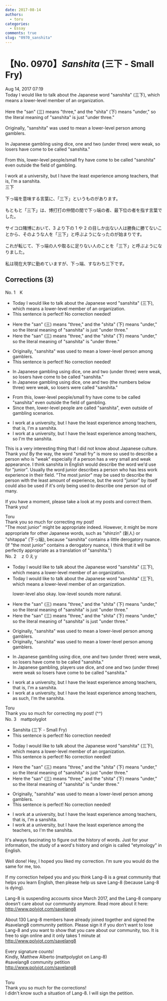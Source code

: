 ```yaml
---
date: 2017-08-14
authors:
  - toru
categories:
  - Essay
comments: true
slug: "0970_sanshita"
---
```


# 【No. 0970】<strong><em>Sanshita</em></strong> (三下 - Small Fry)
<div class="date">Aug 14, 2017 07:19</div>
<div id="post"><div id="body_show_ori">
Today I would like to talk about the Japanese word "sanshita" (三下), which means a lower-level member of an organization.<br/><br/>Here the "san" (三) means "three," and the "shita" (下) means "under," so the literal meaning of "sanshita" is just "under three."<br/><br/>Originally, "sanshita" was used to mean a lower-level person among gamblers.<br/><br/>In Japanese gambling using dice, one and two (under three) were weak, so losers have come to be called "sanshita."<br/><br/>From this, lower-level people/small fry have come to be called "sanshita" even outside the field of gambling.<br/><br/>I work at a university, but I have the least experience among teachers, that is, I'm a sanshita.
</div></div>

<!-- more -->

<div id="post_ja"><div id="body_show_mo">
三下<br/><br/>下っ端を意味する言葉に、「三下」というものがあります。<br/><br/>もともと「三下」は、博打打の仲間の間で下っ端の者、最下位の者を指す言葉でした。<br/><br/>サイコロ賭博において、3 より下の 1 や 2 の目しか出ない人は勝負に勝てないことから、そのような人を「三下」と呼ぶようになったのが始まりです。<br/><br/>これが転じて、下っ端の人や取るに足りない人のことを「三下」と呼ぶようになりました。<br/><br/>私は現在大学に勤めていますが、下っ端、すなわち三下です。
</div></div>

## Corrections (3)
<div id="block"><div class="first_name"> No. 1　<span class="just_name">K</span></div><div id="block2">
<ul class="correction_field">
<li class="incorrect">Today I would like to talk about the Japanese word "sanshita" (三下), which means a lower-level member of an organization.</li>
<li class="corrected perfect">This sentence is perfect! No correction needed!</li>
</ul>
<ul class="correction_field">
<li class="incorrect">Here the "san" (三) means "three," and the "shita" (下) means "under," so the literal meaning of "sanshita" is just "under three."</li>
<li class="corrected correct">
Here the "san" (三) means "three," and the "shita" (下) means "under," so the literal meaning of "sanshita" is "under three."
</li>
</ul>
<ul class="correction_field">
<li class="incorrect">Originally, "sanshita" was used to mean a lower-level person among gamblers.</li>
<li class="corrected perfect">This sentence is perfect! No correction needed!</li>
</ul>
<ul class="correction_field">
<li class="incorrect">In Japanese gambling using dice, one and two (under three) were weak, so losers have come to be called "sanshita."</li>
<li class="corrected correct">
In Japanese gambling using dice, one and two (the numbers below three) were weak, so losers were called "sanshita."
</li>
</ul>
<ul class="correction_field">
<li class="incorrect">From this, lower-level people/small fry have come to be called "sanshita" even outside the field of gambling.</li>
<li class="corrected correct">
Since then, lower-level people are called "sanshita", even outside of gambling scenarios.
</li>
</ul>
<ul class="correction_field">
<li class="incorrect">I work at a university, but I have the least experience among teachers, that is, I'm a sanshita.</li>
<li class="corrected correct">
I work at a university, but I have the least experience among teachers, so I'm the sanshita.
</li>
</ul>
<p class="comment_small">
 This is a very interesting thing that I did not know about Japanese culture. Thank you! By the way, the word "small fry" is more so used to describe a person who is "weak" especially if a person has a very small and weak appearance. I think sanshita in English would describe the word we'd use for "junior". Usually the word junior describes a person who has less work experience in their field. "The most junior" may be used to describe the person with the least amount of experience, but the word "junior" by itself could also be used if it's only being used to describe one person out of many.
 <br/>
 <br/>
 If you have a moment, please take a look at my posts and correct them. Thank you!
</p>

</div><div class="name"><span class="just_name">Toru</span><br>
Thank you so much for correcting my post!<br/>"The most junior" might be appropriate indeed. However, it might be more appropriate for other Japanese words, such as "shinzin" (新人) or "shitappa" (下っ端), because "sanshita" contains a little derogatory nuance.<br/>(If "the most junior" contains a derogatory nuance, I think that it will be perfectly appropriate as a translation of "sanshita.")
</div>
</div>
<div id="block"><div class="first_name"> No. 2　<span class="just_name">ｚ０えｙ</span></div><div id="block2">
<ul class="correction_field">
<li class="incorrect">Today I would like to talk about the Japanese word "sanshita" (三下), which means a lower-level member of an organization.</li>
<li class="corrected correct">
Today I would like to talk about the Japanese word "sanshita" (三下), which means a low<span class="sline">er</span>-level member of an organization.
<p class="correction_comment">lower-level also okay. low-level sounds more natural.</p>
</li>
</ul>
<ul class="correction_field">
<li class="incorrect">Here the "san" (三) means "three," and the "shita" (下) means "under," so the literal meaning of "sanshita" is just "under three."</li>
<li class="corrected correct">
Here the "san" (三) means "three," and the "shita" (下) means "under," so the literal meaning of "sanshita" is<span class="sline"> just</span> "under three."
</li>
</ul>
<ul class="correction_field">
<li class="incorrect">Originally, "sanshita" was used to mean a lower-level person among gamblers.</li>
<li class="corrected correct">
Originally, "sanshita" was used to mean a low<span class="sline">er</span>-level person among gamblers.
</li>
</ul>
<ul class="correction_field">
<li class="incorrect">In Japanese gambling using dice, one and two (under three) were weak, so losers have come to be called "sanshita."</li>
<li class="corrected correct">
In Japanese gambling, players use dice, and one and two (under three) were weak so losers have come to be called "sanshita."
</li>
</ul>
<ul class="correction_field">
<li class="incorrect">I work at a university, but I have the least experience among teachers, that is, I'm a sanshita.</li>
<li class="corrected correct">
I work at a university, but I have the least experience among teachers, as such, I'm the sanshita.
</li>
</ul>
</div><div class="name"><span class="just_name">Toru</span><br>
Thank you so much for correcting my post! (^^)
</div>
</div>
<div id="block"><div class="first_name"> No. 3　<span class="just_name">mattpolyglot</span></div><div id="block2">
<ul class="correction_field">
<li class="incorrect">Sanshita (三下 - Small Fry)</li>
<li class="corrected perfect">This sentence is perfect! No correction needed!</li>
</ul>
<ul class="correction_field">
<li class="incorrect">Today I would like to talk about the Japanese word "sanshita" (三下), which means a lower-level member of an organization.</li>
<li class="corrected perfect">This sentence is perfect! No correction needed!</li>
</ul>
<ul class="correction_field">
<li class="incorrect">Here the "san" (三) means "three," and the "shita" (下) means "under," so the literal meaning of "sanshita" is just "under three."</li>
<li class="corrected correct">
Here the "san" (三) means "three," and the "shita" (下) means "under," so the literal meaning of "sanshita" is "under three."
</li>
</ul>
<ul class="correction_field">
<li class="incorrect">Originally, "sanshita" was used to mean a lower-level person among gamblers.</li>
<li class="corrected perfect">This sentence is perfect! No correction needed!</li>
</ul>
<ul class="correction_field">
<li class="incorrect">I work at a university, but I have the least experience among teachers, that is, I'm a sanshita.</li>
<li class="corrected correct">
I work at a university, but I have the least experience among the teachers, so I'm the sanshita.
</li>
</ul>
<p class="comment_small">
 It's always fascinating to figure out the history of words. Just for your information, the study of a word's history and origin is called "etymology" in English.
 <br/>
 <br/>
 Well done! Hey, I hoped you liked my correction. I’m sure you would do the same for me, too.
 <br/>
 <br/>
 If my correction helped you and you think Lang-8 is a great community that helps you learn English, then please help us save Lang-8 (because Lang-8 is dying).
 <br/>
 <br/>
 Lang-8 is suspending accounts since March 2017, and the Lang-8 company doesn’t care about our community anymore. Read more about it here:
 <a href="http://www.polyjot.com/savelang8" target="_blank">
  http://www.polyjot.com/savelang8
 </a>
 <br/>
 <br/>
 About 130 Lang-8 members have already joined together and signed the #savelang8 communnity petition. Please sign it if you don’t want to lose Lang-8 and you want to show that you care about our community, too. It is free to sign online and it only takes 1 minute at
 <a href="http://www.polyjot.com/savelang8" target="_blank">
  http://www.polyjot.com/savelang8
 </a>
 <br/>
 <br/>
 Every signature counts!
 <br/>
 Kindly, Matthew Alberto (mattpolyglot on Lang-8)
 <br/>
 #savelang8 community petition
 <br/>
 <a href="http://www.polyjot.com/savelang8" target="_blank">
  http://www.polyjot.com/savelang8
 </a>
 <br/>
 <br/>
</p>

</div><div class="name"><span class="just_name">Toru</span><br>
Thank you so much for the corrections!<br/>I didn't know such a situation of Lang-8. I will sign the petition.
</div>
</div>
